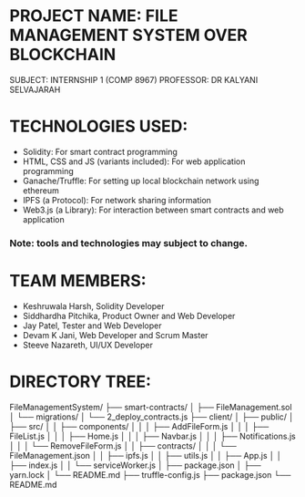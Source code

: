 # PROJECT NAME: FILE MANAGEMENT SYSTEM OVER BLOCKCHAIN
SUBJECT: INTERNSHIP 1 (COMP 8967)
PROFESSOR: DR KALYANI SELVAJARAH


# TECHNOLOGIES USED:
- Solidity: For smart contract programming
- HTML, CSS and JS (variants included): For web application programming
- Ganache/Truffle: For setting up local blockchain network using ethereum
- IPFS (a Protocol): For network sharing information
- Web3.js (a Library): For interaction between smart contracts and web application
### Note: tools and technologies may subject to change.

# TEAM MEMBERS:
- Keshruwala Harsh, Solidity Developer
- Siddhardha Pitchika, Product Owner and Web Developer
- Jay Patel, Tester and Web Developer
- Devam K Jani, Web Developer and Scrum Master
- Steeve Nazareth, UI/UX Developer

# DIRECTORY TREE:

FileManagementSystem/
├── smart-contracts/
│   ├── FileManagement.sol
│   └── migrations/
│      └── 2_deploy_contracts.js
├── client/
│   ├── public/
│   ├── src/
│   │   ├── components/
│   │   │   ├── AddFileForm.js
│   │   │   ├── FileList.js
│   │   │   ├── Home.js
│   │   │   ├── Navbar.js
│   │   │   ├── Notifications.js
│   │   │   └── RemoveFileForm.js
│   │   ├── contracts/
│   │   │   └── FileManagement.json
│   │   ├── ipfs.js
│   │   ├── utils.js
│   │   ├── App.js
│   │   ├── index.js
│   │   └── serviceWorker.js
│   ├── package.json
│   ├── yarn.lock
│   └── README.md
├── truffle-config.js
├── package.json
└── README.md

